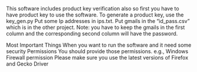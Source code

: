 This software includes product key verification also so first you have to have product key to use the software. To generate a product key, use the key_gen.py
Put some Ip addresses in ips.txt.
 Put gmails in the “id_pass.csv” which is in the other project.
Note:
you have to keep the gmails in the first column and the corresponding     second column will have the password.

Most Important Things
When you want to run the software and it need some security Permissions You should provide those permissions. e.g., Windows Firewall permission
Please make sure you use the latest versions of Firefox and Gecko Driver
